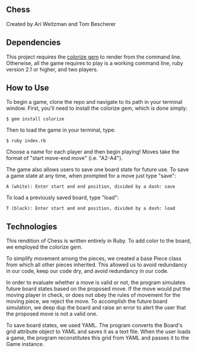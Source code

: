 ## Chess
Created by Ari Weitzman and Tom Bescherer

## Dependencies
This project requires the [colorize gem](https://github.com/fazibear/colorize) to render from the command line. Otherwise, all the game requires to play is a working command line, ruby version 2.1 or higher, and two players.

## How to Use
To begin a game, clone the repo and navigate to its path in your terminal window. First, you'll need to install the colorize gem, which is done simply:
```linux
$ gem install colorize
```

Then to load the game in your terminal, type:
```linux
$ ruby index.rb
```

Choose a name for each player and then begin playing! Moves take the format of "start move-end move" (i.e. "A2-A4").

The game also allows users to save one board state for future use. To save a game state at any time, when prompted for a move just type "save":
```linux
A (white): Enter start and end position, divided by a dash: save
```
To load a previously saved board, type "load":
```linux
T (black): Enter start and end position, divided by a dash: load
```

## Technologies
This rendition of Chess is written entirely in Ruby. To add color to the board, we employed the colorize gem.

To simplify movement among the pieces, we created a base Piece class from which all other pieces inherited. This allowed us to avoid redundancy in our code, keep our code dry, and avoid redundancy in our code.

In order to evaluate whether a move is valid or not, the program simulates future board states based on the proposed move. If the move would put the moving player in check, or does not obey the rules of movement for the moving piece, we reject the move. To accomplish the future board simulation, we deep dup the board and raise an error to alert the user that the proposed move is not a valid one.

To save board states, we used YAML. The program converts the Board's grid attribute object to YAML and saves it as a text file. When the user loads a game, the program reconstitutes this grid from YAML and passes it to the Game instance.
